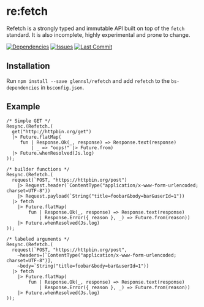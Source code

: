 # re:fetch

Refetch is a strongly typed and immutable API built on top of the `fetch` standard. It is also incomplete, highly experimental and prone to change.

[![Dependencies](https://img.shields.io/david/glennsl/refetch.svg)]()
[![Issues](https://img.shields.io/github/issues/glennsl/refetch.svg)](https://github.com/glennsl/refetch/issues)
[![Last Commit](https://img.shields.io/github/last-commit/glennsl/refetch.svg)]()

## Installation

Run `npm install --save glennsl/refetch` and add `refetch` to the `bs-dependencies` in `bsconfig.json`. 

## Example

```reason
/* Simple GET */
Resync.(Refetch.(
  get("http://httpbin.org/get")
  |> Future.flatMap(
     fun | Response.Ok(_, response) => Response.text(response)
         | _ => "oops!" |> Future.from)
  |> Future.whenResolved(Js.log)
));

/* builder functions */
Resync.(Refetch.(
  request(`POST, "https://httpbin.org/post")
    |> Request.header(`ContentType("application/x-www-form-urlencoded; charset=UTF-8"))
    |> Request.payload(`String("title=foobar&body=bar&userId=1"))
  |> fetch
    |> Future.flatMap(
        fun | Response.Ok(_, response) => Response.text(response)
            | Response.Error({ reason }, _) => Future.from(reason))
    |> Future.whenResolved(Js.log)
));

/* labeled arguments */
Resync.(Refetch.(
  request(`POST, "https://httpbin.org/post",
    ~headers=[`ContentType("application/x-www-form-urlencoded; charset=UTF-8")],
    ~body=`String("title=foobar&body=bar&userId=1"))
  |> fetch
    |> Future.flatMap(
        fun | Response.Ok(_, response) => Response.text(response)
            | Response.Error({ reason }, _) => Future.from(reason))
    |> Future.whenResolved(Js.log)
));
```
